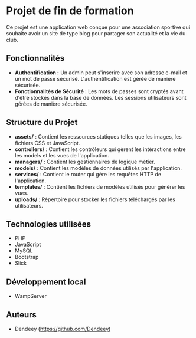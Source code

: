 # Projet de fin de formation

Ce projet est une application web conçue pour une association sportive qui souhaite avoir un site de type blog pour partager son actualité et la vie du club.

## Fonctionnalités

- **Authentification :** Un admin peut s'inscrire avec son adresse e-mail et un mot de passe sécurisé. L'authentification est gérée de manière sécurisée.
- **Fonctionnalités de Sécurité :** Les mots de passes sont cryptés avant d'être stockés dans la base de données. Les sessions utilisateurs sont gérées de manière sécurisée.

## Structure du Projet

- **assets/** : Contient les ressources statiques telles que les images, les fichiers CSS et JavaScript.
- **controllers/** : Contient les contrôleurs qui gèrent les intéractions entre les models et les vues de l'application.
- **managers/** : Contient les gestionnaires de logique métier.
- **models/** : Contient les modèles de données utilisés par l'application.
- **services/** : Contient le router qui gère les requêtes HTTP de l'application.
- **templates/** : Contient les fichiers de modèles utilisés pour générer les vues.
- **uploads/** : Répertoire pour stocker les fichiers téléchargés par les utilisateurs.

## Technologies utilisées

- PHP
- JavaScript
- MySQL
- Bootstrap
- Slick

## Développement local

- WampServer

## Auteurs

- Dendeey (https://github.com/Dendeey)
